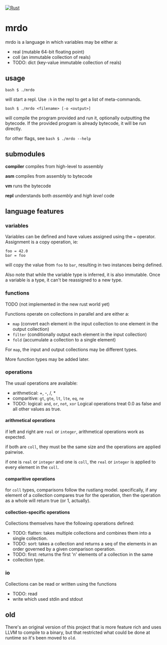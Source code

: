 [![Rust](https://github.com/dominichamon/mrdo/workflows/Rust/badge.svg)](https://github.com/dominichamon/mrdo/actions?query=workflow%3ARust)
# mrdo
mrdo is a language in which variables may be either a:
* real (mutable 64-bit floating point)
* coll (an immutable collection of reals)
* TODO: dict (key-value immutable collection of reals)

## usage
```bash $ ./mrdo ```

will start a repl. Use `:h` in the repl to get a list of meta-commands.

```bash $ ./mrdo <filename> [-o <output>] ```

will compile the program provided and run it, optionally outputting the
bytecode. If the provided program is already bytecode, it will be run
directly.

for other flags, see ```bash $ ./mrdo --help```

## submodules
**compiler** compiles from high-level to assembly

**asm** compiles from assembly to bytecode

**vm** runs the bytecode

**repl** understands both _assembly_ and _high level_ code

## language features

### variables
Variables can be defined and have values assigned using the `=` operator.
Assignment is a copy operation, ie:

```
foo = 42.0
bar = foo
```

will copy the value from `foo` to `bar`, resulting in two instances being
defined.

Also note that while the variable type is inferred, it is also immutable.
Once a variable is a type, it can't be reassigned to a new type.

### functions
TODO (not implemented in the new rust world yet)

Functions operate on collections in parallel and are either a:
* `map` (convert each element in the input collection to one element in the
output collection)
* `filter` (conditionally output each element in the input collection)
* `fold` (accumulate a collection to a single element)

For `map`, the input and output collections may be different types.

More function types may be added later.

### operations
The usual operations are available:

* arithmetical: +, -, /, *
* comparitive: `gt`, `gte`, `lt`, `lte`, `eq`, `ne`
* TODO: logical: `and`, `or`, `not`, `xor`
Logical operations treat 0.0 as false and all other values as true.

#### arithmetical operations
if left and right are `real` or `integer`, arithmetical operations work as 
expected.

if both are `coll`, they must be the same size and the operations are applied
pairwise.

if one is `real` or `integer` and one is `coll`, the `real` or `integer` is 
applied to every element in the `coll`.

#### comparitive operations
for `coll` types, comparisons follow the rustlang model. specifically, if any
element of a collection compares true for the operation, then the operation
as a whole will return true (or 1, actually).

#### collection-specific operations
Collections themselves have the following operations defined:
* TODO: flatten: takes multiple collections and combines them into a single
collection.
* TODO: sort: takes a collection and returns a seq of the elements in an order
governed by a given comparison operation.
* TODO: first: returns the first 'n' elements of a collection in the same
* collection
type.

### io
Collections can be read or written using the functions
* TODO: read
* write
which used stdin and stdout

old
--
There's an original version of this project that is more feature rich and
uses LLVM to compile to a binary, but that restricted what could be done at
runtime so it's been moved to `old`.
